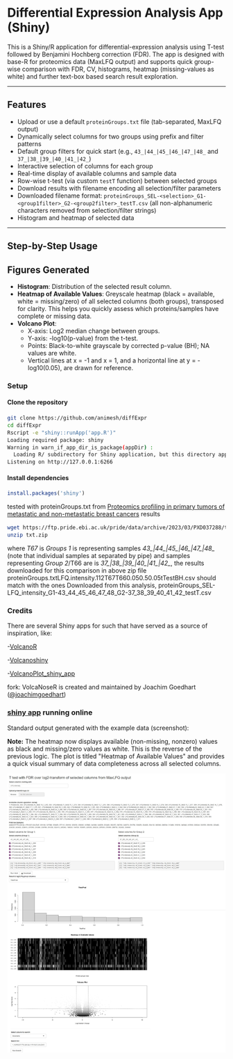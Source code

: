 
# Differential Expression Analysis App (Shiny)

This is a Shiny/R application for differential-expression analysis using T-test followed by Benjamini Hochberg correction (FDR). The app is designed with base-R for proteomics data (MaxLFQ output) and supports quick group-wise comparison with FDR, CV, histograms, heatmap (missing-values as white) and further text-box based search result exploration.

---

## Features

- Upload or use a default `proteinGroups.txt` file (tab-separated, MaxLFQ output)
- Dynamically select columns for two groups using prefix and filter patterns
- Default group filters for quick start (e.g., `43_|44_|45_|46_|47_|48_` and `37_|38_|39_|40_|41_|42_`)
- Interactive selection of columns for each group
- Real-time display of available columns and sample data
- Row-wise t-test (via custom `testT` function) between selected groups
- Download results with filename encoding all selection/filter parameters
- Downloaded filename format: 
	`proteinGroups_SEL-<selection>_G1-<group1filter>_G2-<group2filter>_testT.csv`
	(all non-alphanumeric characters removed from selection/filter strings)
- Histogram and heatmap of selected data

---

## Step-by-Step Usage

## Figures Generated

- **Histogram**: Distribution of the selected result column.
- **Heatmap of Available Values**: Greyscale heatmap (black = available, white = missing/zero) of all selected columns (both groups), transposed for clarity. This helps you quickly assess which proteins/samples have complete or missing data.
- **Volcano Plot**:  
	- X-axis: Log2 median change between groups.  
	- Y-axis: -log10(p-value) from the t-test.  
	- Points: Black-to-white grayscale by corrected p-value (BH); NA values are white.  
	- Vertical lines at x = -1 and x = 1, and a horizontal line at y = -log10(0.05), are drawn for reference.


### Setup

#### Clone the repository
```bash
git clone https://github.com/animesh/diffExpr
cd diffExpr
Rscript -e "shiny::runApp('app.R')"
Loading required package: shiny
Warning in warn_if_app_dir_is_package(appDir) :
  Loading R/ subdirectory for Shiny application, but this directory appears to contain an R package. Sourcing files in R/ may cause unexpected behavior. See `?loadSupport` for more details.
Listening on http://127.0.0.1:6266
```

#### Install dependencies
```r
install.packages('shiny')
```

tested with proteinGroups.txt from [Proteomics profiling in primary tumors of metastatic and non-metastatic breast cancers](https://www.ebi.ac.uk/pride/archive/projects/PXD037288) results

```bash
wget https://ftp.pride.ebi.ac.uk/pride/data/archive/2023/03/PXD037288/txt.zip
unzip txt.zip
```

where *T67* is *Groups 1* is representing samples *43_|44_|45_|46_|47_|48_* (note that individual samples at separated by pipe) and samples representing *Group 2*/T66 are is *37_|38_|39_|40_|41_|42_*, the results downloaded for this comparison in above zip file proteinGroups.txtLFQ.intensity.112T67T660.050.50.05tTestBH.csv should match with the ones Downloaded from this analysis, proteinGroups_SEL-LFQ_intensity_G1-43_44_45_46_47_48_G2-37_38_39_40_41_42_testT.csv  



### Credits

There are several Shiny apps for such that have served as a source of inspiration, like:

-[VolcanoR](https://github.com/vovalive/volcanoR)

-[Volcanoshiny](https://github.com/hardingnj/volcanoshiny)

-[VolcanoPlot_shiny_app](https://github.com/stemicha/VolcanoPlot_shiny_app)


fork: VolcaNoseR is created and maintained by Joachim Goedhart ([@joachimgoedhart](https://twitter.com/joachimgoedhart))

### [shiny app](https://fuzzylife.shinyapps.io/diffExpr/) running online

Standard output generated with the example data (screenshot):

**Note:**
The heatmap now displays available (non-missing, nonzero) values as black and missing/zero values as white. This is the reverse of the previous logic. The plot is titled "Heatmap of Available Values" and provides a quick visual summary of data completeness across all selected columns.



![alt text](./Screenshot_3-9-2025_142747_127.0.0.1.jpeg "Output")

